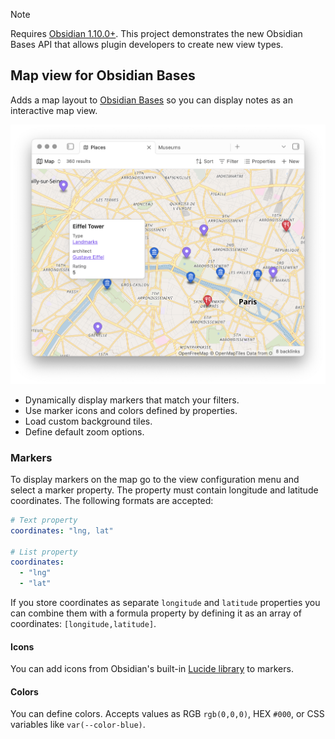> [!NOTE]
> Requires [Obsidian 1.10.0+](https://obsidian.md/changelog/2025-10-01-desktop-v1.10.0/). This project demonstrates the new Obsidian Bases API that allows plugin developers to create new view types.

## Map view for Obsidian Bases

Adds a map layout to [Obsidian Bases](https://help.obsidian.md/bases) so you can display notes as an interactive map view.

![Map view for Obsidian Bases](/images/map-view.png)

- Dynamically display markers that match your filters.
- Use marker icons and colors defined by properties.
- Load custom background tiles.
- Define default zoom options.

### Markers

To display markers on the map go to the view configuration menu and select a marker property. The property must contain longitude and latitude coordinates. The following formats are accepted:

```yaml
# Text property
coordinates: "lng, lat"

# List property
coordinates:
  - "lng"
  - "lat"
```

If you store coordinates as separate `longitude` and `latitude` properties you can combine them with a formula property by defining it as an array of coordinates: `[longitude,latitude]`.

#### Icons

You can add icons from Obsidian's built-in [Lucide library](https://lucide.dev/icons/) to markers.

#### Colors

You can define colors. Accepts values as RGB `rgb(0,0,0)`, HEX `#000`, or CSS variables like `var(--color-blue)`.
